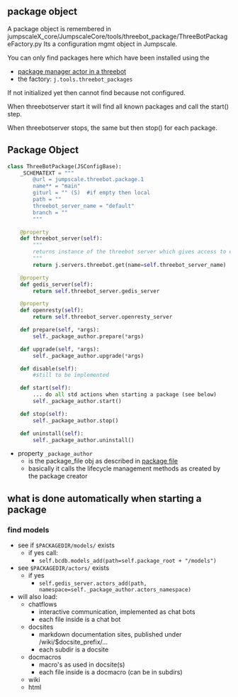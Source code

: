 ## package object

A package object is remembered in jumpscaleX_core/JumpscaleCore/tools/threebot_package/ThreeBotPackageFactory.py
Its a configuration mgmt object in Jumpscale.

You can only find packages here which have been installed using the 
- [package manager actor in a threebot](package_manager_actor.md)
- the factory: ```j.tools.threebot_packages```

If not initialized yet then cannot find because not configured.

When threebotserver start it will find all known packages and call the start() step.

When threebotserver stops, the same but then stop() for each package.


## Package Object

```python
class ThreeBotPackage(JSConfigBase):
    _SCHEMATEXT = """
        @url = jumpscale.threebot.package.1
        name** = "main"
        giturl = "" (S)  #if empty then local
        path = ""
        threebot_server_name = "default"
        branch = ""
        """

    @property
    def threebot_server(self):
        """
        returns instance of the threebot server which gives access to e.g. the gedis & openresty server
        """
        return j.servers.threebot.get(name=self.threebot_server_name)

    @property
    def gedis_server(self):
        return self.threebot_server.gedis_server

    @property
    def openresty(self):
        return self.threebot_server.openresty_server

    def prepare(self, *args):
        self._package_author.prepare(*args)

    def upgrade(self, *args):
        self._package_author.upgrade(*args)

    def disable(self):
        #still to be implemented

    def start(self):
        ... do all std actions when starting a package (see below)
        self._package_author.start()

    def stop(self):
        self._package_author.stop()

    def uninstall(self):
        self._package_author.uninstall()
```

- property ```_package_author``` 
    - is the package_file obj as described in [package file](package_file.md)
    - basically it calls the lifecycle management methods as created by the package creator

## what is done automatically when starting a package

### find models

- see if ```$PACKAGEDIR/models/``` exists
  - if yes call: 
    - ```self.bcdb.models_add(path=self.package_root + "/models")```
- see ```$PACKAGEDIR/actors/``` exists
  - if yes
    - ```self.gedis_server.actors_add(path, namespace=self._package_author.actors_namespace)```
- will also load:
  - chatflows
      - interactive communication, implemented as chat bots
      - each file inside is a chat bot
  - docsites
      - markdown documentation sites, published under /wiki/$docsite_prefix/...
      - each subdir is a docsite
  - docmacros
      - macro's as used in docsite(s)
      - each file inside is a docmacro (can be in subdirs)
  - wiki
  - html
